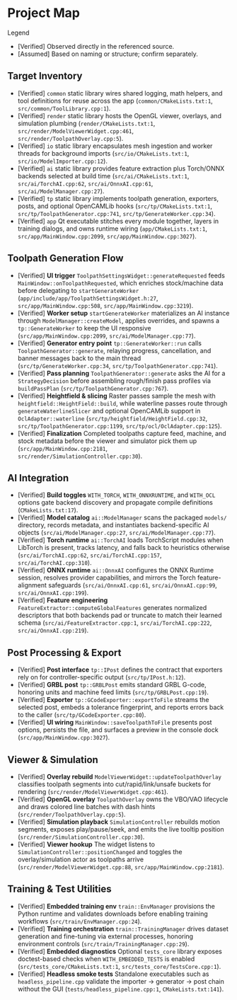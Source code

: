 # Project Map

Legend  
- [Verified] Observed directly in the referenced source.  
- [Assumed] Based on naming or structure; confirm separately.

## Target Inventory
- [Verified] `common` static library wires shared logging, math helpers, and tool definitions for reuse across the app (`common/CMakeLists.txt:1`, `src/common/ToolLibrary.cpp:1`).
- [Verified] `render` static library hosts the OpenGL viewer, overlays, and simulation plumbing (`render/CMakeLists.txt:1`, `src/render/ModelViewerWidget.cpp:461`, `src/render/ToolpathOverlay.cpp:5`).
- [Verified] `io` static library encapsulates mesh ingestion and worker threads for background imports (`src/io/CMakeLists.txt:1`, `src/io/ModelImporter.cpp:12`).
- [Verified] `ai` static library provides feature extraction plus Torch/ONNX backends selected at build time (`src/ai/CMakeLists.txt:1`, `src/ai/TorchAI.cpp:62`, `src/ai/OnnxAI.cpp:61`, `src/ai/ModelManager.cpp:27`).
- [Verified] `tp` static library implements toolpath generation, exporters, posts, and optional OpenCAMLib hooks (`src/tp/CMakeLists.txt:1`, `src/tp/ToolpathGenerator.cpp:741`, `src/tp/GenerateWorker.cpp:34`).
- [Verified] `app` Qt executable stitches every module together, layers in training dialogs, and owns runtime wiring (`app/CMakeLists.txt:1`, `src/app/MainWindow.cpp:2099`, `src/app/MainWindow.cpp:3027`).

## Toolpath Generation Flow
- [Verified] **UI trigger** `ToolpathSettingsWidget::generateRequested` feeds `MainWindow::onToolpathRequested`, which enriches stock/machine data before delegating to `startGenerateWorker` (`app/include/app/ToolpathSettingsWidget.h:27`, `src/app/MainWindow.cpp:508`, `src/app/MainWindow.cpp:3219`).
- [Verified] **Worker setup** `startGenerateWorker` materializes an AI instance through `ModelManager::createModel`, applies overrides, and spawns a `tp::GenerateWorker` to keep the UI responsive (`src/app/MainWindow.cpp:2099`, `src/ai/ModelManager.cpp:77`).
- [Verified] **Generator entry point** `tp::GenerateWorker::run` calls `ToolpathGenerator::generate`, relaying progress, cancellation, and banner messages back to the main thread (`src/tp/GenerateWorker.cpp:34`, `src/tp/ToolpathGenerator.cpp:741`).
- [Verified] **Pass planning** `ToolpathGenerator::generate` asks the AI for a `StrategyDecision` before assembling rough/finish pass profiles via `buildPassPlan` (`src/tp/ToolpathGenerator.cpp:767`).
- [Verified] **Heightfield & slicing** Raster passes sample the mesh with `heightfield::HeightField::build`, while waterline passes route through `generateWaterlineSlicer` and optional OpenCAMLib support in `OclAdapter::waterline` (`src/tp/heightfield/HeightField.cpp:32`, `src/tp/ToolpathGenerator.cpp:1199`, `src/tp/ocl/OclAdapter.cpp:125`).
- [Verified] **Finalization** Completed toolpaths capture feed, machine, and stock metadata before the viewer and simulator pick them up (`src/app/MainWindow.cpp:2181`, `src/render/SimulationController.cpp:30`).

## AI Integration
- [Verified] **Build toggles** `WITH_TORCH`, `WITH_ONNXRUNTIME`, and `WITH_OCL` options gate backend discovery and propagate compile definitions (`CMakeLists.txt:17`).
- [Verified] **Model catalog** `ai::ModelManager` scans the packaged `models/` directory, records metadata, and instantiates backend-specific AI objects (`src/ai/ModelManager.cpp:27`, `src/ai/ModelManager.cpp:77`).
- [Verified] **Torch runtime** `ai::TorchAI` loads TorchScript modules when LibTorch is present, tracks latency, and falls back to heuristics otherwise (`src/ai/TorchAI.cpp:62`, `src/ai/TorchAI.cpp:157`, `src/ai/TorchAI.cpp:310`).
- [Verified] **ONNX runtime** `ai::OnnxAI` configures the ONNX Runtime session, resolves provider capabilities, and mirrors the Torch feature-alignment safeguards (`src/ai/OnnxAI.cpp:61`, `src/ai/OnnxAI.cpp:99`, `src/ai/OnnxAI.cpp:199`).
- [Verified] **Feature engineering** `FeatureExtractor::computeGlobalFeatures` generates normalized descriptors that both backends pad or truncate to match their learned schema (`src/ai/FeatureExtractor.cpp:1`, `src/ai/TorchAI.cpp:222`, `src/ai/OnnxAI.cpp:219`).

## Post Processing & Export
- [Verified] **Post interface** `tp::IPost` defines the contract that exporters rely on for controller-specific output (`src/tp/IPost.h:12`).
- [Verified] **GRBL post** `tp::GRBLPost` emits standard GRBL G-code, honoring units and machine feed limits (`src/tp/GRBLPost.cpp:19`).
- [Verified] **Exporter** `tp::GCodeExporter::exportToFile` streams the selected post, embeds a tolerance fingerprint, and reports errors back to the caller (`src/tp/GCodeExporter.cpp:80`).
- [Verified] **UI wiring** `MainWindow::saveToolpathToFile` presents post options, persists the file, and surfaces a preview in the console dock (`src/app/MainWindow.cpp:3027`).

## Viewer & Simulation
- [Verified] **Overlay rebuild** `ModelViewerWidget::updateToolpathOverlay` classifies toolpath segments into cut/rapid/link/unsafe buckets for rendering (`src/render/ModelViewerWidget.cpp:461`).
- [Verified] **OpenGL overlay** `ToolpathOverlay` owns the VBO/VAO lifecycle and draws colored line batches with dash hints (`src/render/ToolpathOverlay.cpp:5`).
- [Verified] **Simulation playback** `SimulationController` rebuilds motion segments, exposes play/pause/seek, and emits the live tooltip position (`src/render/SimulationController.cpp:30`).
- [Verified] **Viewer hookup** The widget listens to `SimulationController::positionChanged` and toggles the overlay/simulation actor as toolpaths arrive (`src/render/ModelViewerWidget.cpp:88`, `src/app/MainWindow.cpp:2181`).

## Training & Test Utilities
- [Verified] **Embedded training env** `train::EnvManager` provisions the Python runtime and validates downloads before enabling training workflows (`src/train/EnvManager.cpp:24`).
- [Verified] **Training orchestration** `train::TrainingManager` drives dataset generation and fine-tuning via external processes, honoring environment controls (`src/train/TrainingManager.cpp:29`).
- [Verified] **Embedded diagnostics** Optional `tests_core` library exposes doctest-based checks when `WITH_EMBEDDED_TESTS` is enabled (`src/tests_core/CMakeLists.txt:1`, `src/tests_core/TestsCore.cpp:1`).
- [Verified] **Headless smoke tests** Standalone executables such as `headless_pipeline.cpp` validate the importer → generator → post chain without the GUI (`tests/headless_pipeline.cpp:1`, `CMakeLists.txt:141`).
